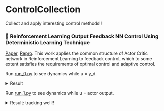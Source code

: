 # ControlCollection
Collect and apply interesting control methods!!

### 🚀 Reinforcement Learning Output Feedback NN Control Using Deterministic Learning Technique
[Paper](https://github.com/wwsyan/ControlCollection/blob/main/AC_RBF_feedback_control/binxu2014.pdf), 
[Repro](https://github.com/wwsyan/ControlCollection/tree/main/AC_RBF_feedback_control).
This work applies the common structure of Actor Critic network in Reinforcement Learning to feedback control, 
which to some extent satisfies the requirements of optimal control and adaptive control.

Run [run_0.py](https://github.com/wwsyan/ControlCollection/blob/main/AC_RBF_feedback_control/run_0.py) to see dynamics while u = y_d.
<details>
<summary>Result</summary>
<img src="AC_RBF_feedback_control/img/yd_input.png" width="80%" height="80%">
</details>

Run [run_1.py](https://github.com/wwsyan/ControlCollection/blob/main/AC_RBF_feedback_control/run_1.py) to see dynamics while u = actor output.
<details>
<summary>Result: tracking well!!</summary>
<img src="AC_RBF_feedback_control/img/actor_input.png" width="80%" height="80%">
</details>

